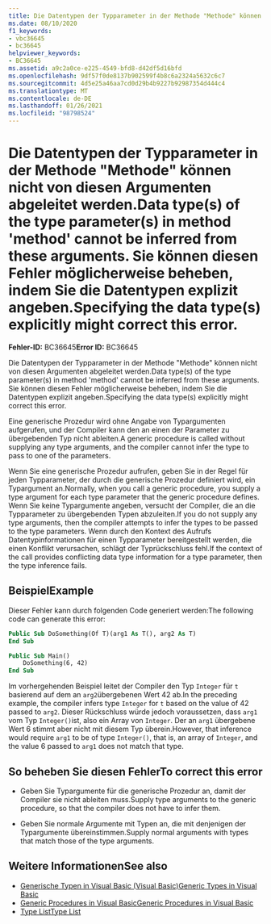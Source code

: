 ```yaml
---
title: Die Datentypen der Typparameter in der Methode "Methode" können nicht von diesen Argumenten abgeleitet werden. Sie können diesen Fehler möglicherweise beheben, indem Sie die Datentypen explizit angeben.
ms.date: 08/10/2020
f1_keywords:
- vbc36645
- bc36645
helpviewer_keywords:
- BC36645
ms.assetid: a9c2a0ce-e225-4549-bfd8-d42df5d16bfd
ms.openlocfilehash: 9df57f0de8137b902599f4b8c6a2324a5632c6c7
ms.sourcegitcommit: 4d5e25a46aa7cd0d29b4b9227b92987354d444c4
ms.translationtype: MT
ms.contentlocale: de-DE
ms.lasthandoff: 01/26/2021
ms.locfileid: "98798524"
---
```

# <a name="data-types-of-the-type-parameters-in-method-method-cannot-be-inferred-from-these-arguments-specifying-the-data-types-explicitly-might-correct-this-error"></a><span data-ttu-id="1e812-103">Die Datentypen der Typparameter in der Methode "Methode" können nicht von diesen Argumenten abgeleitet werden.</span><span class="sxs-lookup"><span data-stu-id="1e812-103">Data type(s) of the type parameter(s) in method 'method' cannot be inferred from these arguments.</span></span> <span data-ttu-id="1e812-104">Sie können diesen Fehler möglicherweise beheben, indem Sie die Datentypen explizit angeben.</span><span class="sxs-lookup"><span data-stu-id="1e812-104">Specifying the data type(s) explicitly might correct this error.</span></span>

<span data-ttu-id="1e812-105">**Fehler-ID:** BC36645</span><span class="sxs-lookup"><span data-stu-id="1e812-105">**Error ID:** BC36645</span></span>

<span data-ttu-id="1e812-106">Die Datentypen der Typparameter in der Methode "Methode" können nicht von diesen Argumenten abgeleitet werden.</span><span class="sxs-lookup"><span data-stu-id="1e812-106">Data type(s) of the type parameter(s) in method 'method' cannot be inferred from these arguments.</span></span> <span data-ttu-id="1e812-107">Sie können diesen Fehler möglicherweise beheben, indem Sie die Datentypen explizit angeben.</span><span class="sxs-lookup"><span data-stu-id="1e812-107">Specifying the data type(s) explicitly might correct this error.</span></span>

<span data-ttu-id="1e812-108">Eine generische Prozedur wird ohne Angabe von Typargumenten aufgerufen, und der Compiler kann den an einen der Parameter zu übergebenden Typ nicht ableiten.</span><span class="sxs-lookup"><span data-stu-id="1e812-108">A generic procedure is called without supplying any type arguments, and the compiler cannot infer the type to pass to one of the parameters.</span></span>

<span data-ttu-id="1e812-109">Wenn Sie eine generische Prozedur aufrufen, geben Sie in der Regel für jeden Typparameter, der durch die generische Prozedur definiert wird, ein Typargument an.</span><span class="sxs-lookup"><span data-stu-id="1e812-109">Normally, when you call a generic procedure, you supply a type argument for each type parameter that the generic procedure defines.</span></span> <span data-ttu-id="1e812-110">Wenn Sie keine Typargumente angeben, versucht der Compiler, die an die Typparameter zu übergebenden Typen abzuleiten.</span><span class="sxs-lookup"><span data-stu-id="1e812-110">If you do not supply any type arguments, then the compiler attempts to infer the types to be passed to the type parameters.</span></span> <span data-ttu-id="1e812-111">Wenn durch den Kontext des Aufrufs Datentypinformationen für einen Typparameter bereitgestellt werden, die einen Konflikt verursachen, schlägt der Typrückschluss fehl.</span><span class="sxs-lookup"><span data-stu-id="1e812-111">If the context of the call provides conflicting data type information for a type parameter, then the type inference fails.</span></span>

## <a name="example"></a><span data-ttu-id="1e812-112">Beispiel</span><span class="sxs-lookup"><span data-stu-id="1e812-112">Example</span></span>

<span data-ttu-id="1e812-113">Dieser Fehler kann durch folgenden Code generiert werden:</span><span class="sxs-lookup"><span data-stu-id="1e812-113">The following code can generate this error:</span></span>

```vb
Public Sub DoSomething(Of T)(arg1 As T(), arg2 As T)
End Sub

Public Sub Main()
    DoSomething(6, 42)
End Sub
```  
  
<span data-ttu-id="1e812-114">Im vorhergehenden Beispiel leitet der Compiler den Typ `Integer` für `t` basierend auf dem an `arg2`übergebenen Wert 42 ab.</span><span class="sxs-lookup"><span data-stu-id="1e812-114">In the preceding example, the compiler infers type `Integer` for `t` based on the value of 42 passed to `arg2`.</span></span> <span data-ttu-id="1e812-115">Dieser Rückschluss würde jedoch voraussetzen, dass `arg1` vom Typ `Integer()`ist, also ein Array von `Integer`. Der an `arg1` übergebene Wert 6 stimmt aber nicht mit diesem Typ überein.</span><span class="sxs-lookup"><span data-stu-id="1e812-115">However, that inference would require `arg1` to be of type `Integer()`, that is, an array of `Integer`, and the value 6 passed to `arg1` does not match that type.</span></span>

## <a name="to-correct-this-error"></a><span data-ttu-id="1e812-116">So beheben Sie diesen Fehler</span><span class="sxs-lookup"><span data-stu-id="1e812-116">To correct this error</span></span>

- <span data-ttu-id="1e812-117">Geben Sie Typargumente für die generische Prozedur an, damit der Compiler sie nicht ableiten muss.</span><span class="sxs-lookup"><span data-stu-id="1e812-117">Supply type arguments to the generic procedure, so that the compiler does not have to infer them.</span></span>

- <span data-ttu-id="1e812-118">Geben Sie normale Argumente mit Typen an, die mit denjenigen der Typargumente übereinstimmen.</span><span class="sxs-lookup"><span data-stu-id="1e812-118">Supply normal arguments with types that match those of the type arguments.</span></span>

## <a name="see-also"></a><span data-ttu-id="1e812-119">Weitere Informationen</span><span class="sxs-lookup"><span data-stu-id="1e812-119">See also</span></span>

- [<span data-ttu-id="1e812-120">Generische Typen in Visual Basic (Visual Basic)</span><span class="sxs-lookup"><span data-stu-id="1e812-120">Generic Types in Visual Basic</span></span>](../../programming-guide/language-features/data-types/generic-types.md)
- [<span data-ttu-id="1e812-121">Generic Procedures in Visual Basic</span><span class="sxs-lookup"><span data-stu-id="1e812-121">Generic Procedures in Visual Basic</span></span>](../../programming-guide/language-features/data-types/generic-procedures.md)
- [<span data-ttu-id="1e812-122">Type List</span><span class="sxs-lookup"><span data-stu-id="1e812-122">Type List</span></span>](../statements/type-list.md)
